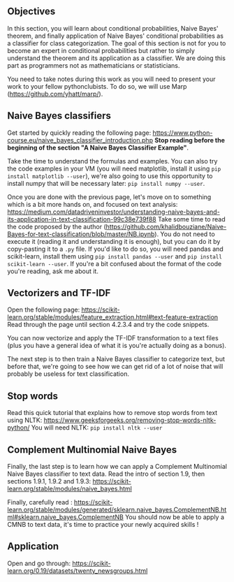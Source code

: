 ## Objectives

In this section, you will learn about conditional probabilities, Naive Bayes' theorem, and finally application of Naive Bayes' conditional probabilities as a classifier for class categorization.
The goal of this section is not for you to become an expert in conditional probabilities but rather to simply understand the theorem and its application as a classifier. We are doing this part as programmers not as mathematicians or statisticians.

You need to take notes during this work as you will need to present your work to your fellow pythonclubists. To do so, we will use Marp (https://github.com/yhatt/marp/).

## Naive Bayes classifiers

Get started by quickly reading the following page: https://www.python-course.eu/naive_bayes_classifier_introduction.php
**Stop reading before the beginning of the section "A Naive Bayes Classifier Example"**.

Take the time to understand the formulas and examples. You can also try the code examples in your VM (you will need matplotlib, install it using `pip install matplotlib --user`), we're also going to use this opportunity to install numpy that will be necessary later: `pip install numpy --user`.

Once you are done with the previous page, let's move on to something which is a bit more hands on, and focused on text analysis: https://medium.com/datadriveninvestor/understanding-naive-bayes-and-its-application-in-text-classification-99c38e739f88
Take some time to read the code proposed by the author (https://github.com/khalidbouziane/Naive-Bayes-for-text-classification/blob/master/NB.ipynb). You do not need to execute it (reading it and understanding it is enough), but you can do it by copy-pasting it to a `.py` file. If you'd like to do so, you will need pandas and scikit-learn, install them using `pip install pandas --user` and `pip install scikit-learn --user`.
If you're a bit confused about the format of the code you're reading, ask me about it.

## Vectorizers and TF-IDF

Open the following page: https://scikit-learn.org/stable/modules/feature_extraction.html#text-feature-extraction
Read through the page until section 4.2.3.4 and try the code snippets.

You can now vectorize and apply the TF-IDF transformation to a text files (plus you have a general idea of what it is you're actually doing as a bonus).

The next step is to then train a Naive Bayes classifier to categorize text, but before that, we're going to see how we can get rid of a lot of noise that will probably be useless for text classification.

## Stop words

Read this quick tutorial that explains how to remove stop words from text using NLTK: https://www.geeksforgeeks.org/removing-stop-words-nltk-python/
You will need NLTK: `pip install nltk --user`

## Complement Multinomial Naive Bayes

Finally, the last step is to learn how we can apply a Complement Multinomial Naive Bayes classifier to text data.
Read the intro of section 1.9, then sections 1.9.1, 1.9.2 and 1.9.3: https://scikit-learn.org/stable/modules/naive_bayes.html

Finally, carefully read : https://scikit-learn.org/stable/modules/generated/sklearn.naive_bayes.ComplementNB.html#sklearn.naive_bayes.ComplementNB
You should now be able to apply a CMNB to text data, it's time to practice your newly acquired skills !

## Application

Open and go through: https://scikit-learn.org/0.19/datasets/twenty_newsgroups.html




